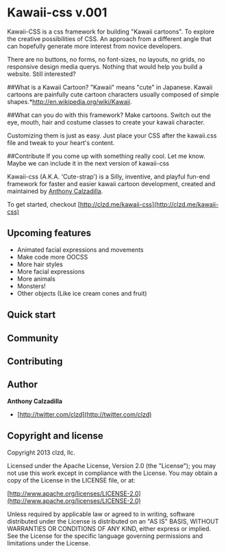 # Kawaii-css v.001

Kawaii-CSS is a css framework for building "Kawaii cartoons". To explore the creative possibilities of CSS. An approach from a different angle that can hopefully generate more interest from novice developers.

There are no buttons, no forms, no font-sizes, no layouts, no grids, no responsive design media querys. Nothing that would help you build a website. Still interested?

##What is a Kawaii Cartoon?
"Kawaii" means "cute" in Japanese. Kawaii cartoons are painfully cute cartoon characters usually composed of simple shapes.*http://en.wikipedia.org/wiki/Kawaii.

##What can you do with this framework?
Make cartoons. Switch out the eye, mouth, hair and costume classes to create your kawaii character. 

Customizing them is just as easy. Just place your CSS after the kawaii.css file and tweak to your heart's content. 

##Contribute
If you come up with something really cool. Let me know. Maybe we can include it in the next version of kawaii-css

Kawaii-css (A.K.A. 'Cute-strap') is a Silly, inventive, and playful fun-end framework for faster and easier kawaii cartoon development, created and maintained by [Anthony Calzadilla](http://twitter.com/clzd).

To get started, checkout [http://clzd.me/kawaii-css](http://clzd.me/kawaii-css)

## Upcoming features
- Animated facial expressions and movements
- Make code more OOCSS
- More hair styles
- More facial expressions
- More animals
- Monsters!
- Other objects (Like ice cream cones and fruit)

## Quick start

## Community

## Contributing

## Author

**Anthony Calzadilla**

+ [http://twitter.com/clzd](http://twitter.com/clzd)

## Copyright and license

Copyright 2013 clzd, llc.

Licensed under the Apache License, Version 2.0 (the "License");
you may not use this work except in compliance with the License.
You may obtain a copy of the License in the LICENSE file, or at:

  [http://www.apache.org/licenses/LICENSE-2.0](http://www.apache.org/licenses/LICENSE-2.0)

Unless required by applicable law or agreed to in writing, software
distributed under the License is distributed on an "AS IS" BASIS,
WITHOUT WARRANTIES OR CONDITIONS OF ANY KIND, either express or implied.
See the License for the specific language governing permissions and
limitations under the License.